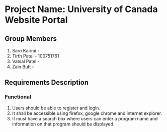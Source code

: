 # Project Name: University of Canada Website Portal

## Group Members

1. Saro Karimi - 
2. Tirth Patel - 100751761
3. Vatsal Patel -
4. Zain Butt - 



## Requirements Description

### Functional 

1. Users should be able to register and login.
2. It shall be accessible using firefox, google chrome and internet explorer.
3. It must have a search box where users can enter a program name and information on that program should be displayed.


